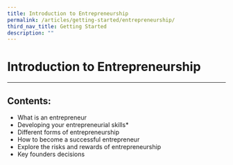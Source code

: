 ```yaml
---
title: Introduction to Entrepreneurship
permalink: /articles/getting-started/entrepreneurship/
third_nav_title: Getting Started
description: ""
---
```


# Introduction to Entrepreneurship
---

## Contents:

* What is an entrepreneur
* Developing your entrepreneurial skills*
* Different forms of entrepreneurship
* How to become a successful entrepreneur
* Explore the risks and rewards of entrepreneurship
* Key founders decisions